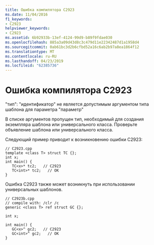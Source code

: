 ```yaml
---
title: Ошибка компилятора C2923
ms.date: 11/04/2016
f1_keywords:
- C2923
helpviewer_keywords:
- C2923
ms.assetid: 6b92933b-13ef-4124-99d9-b89f9fdae030
ms.openlocfilehash: 885a3a09d43d8c3c479d11e22342487d1a1958d4
ms.sourcegitcommit: 0ab61bc3d2b6cfbd52a16c6ab2b97a8ea1864f12
ms.translationtype: MT
ms.contentlocale: ru-RU
ms.lasthandoff: 04/23/2019
ms.locfileid: "62385736"
---
```

# <a name="compiler-error-c2923"></a>Ошибка компилятора C2923

"тип": "идентификатор" не является допустимым аргументом типа шаблона для параметра "параметр"

В списке аргументов пропущен тип, необходимый для создания экземпляра шаблона или универсального класса. Проверьте объявление шаблона или универсального класса.

Следующий пример приводит к возникновению ошибки C2923:

```
// C2923.cpp
template <class T> struct TC {};
int x;
int main() {
   TC<x>* tc2;   // C2923
   TC<int>* tc2;   // OK
}
```

Ошибка C2923 также может возникнуть при использовании универсальных шаблонов.

```
// C2923b.cpp
// compile with: /clr /c
generic <class T> ref struct GC {};

int x;

int main() {
   GC<x>^ gc2;   // C2923
   GC<int>^ gc2;   // OK
}
```